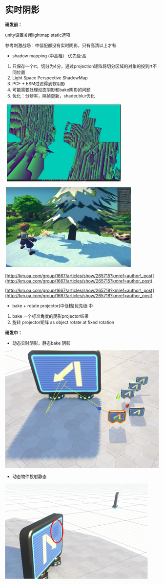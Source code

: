 # 实时阴影

**研发前：**

unity设置关闭lightmap static选项

参考刺激战场：中低配都没有实时阴影，只有高清以上才有

* shadow mapping \(中高档） 优先级:高

1. 只保存一个rt，切分为4分，通过projection矩阵将切分区域的对象的投到rt不同位置
2. Light Space Perspective ShadowMap
3.  PCF + ESM过滤得到软阴影
4. 可能需要处理动态阴影和bake阴影的问题
5.  优化：分辨率，隔帧更新，shader,blur优化

![1 rt,4&#x4E2A;viewport](../../.gitbook/assets/image%20%2857%29.png)

![](../../.gitbook/assets/image%20%2852%29.png)

[http://km.oa.com/group/1667/articles/show/265715?kmref=author\_post](http://km.oa.com/group/1667/articles/show/265715?kmref=author_post)

[http://km.oa.com/group/1667/articles/show/265718?kmref=author\_post](http://km.oa.com/group/1667/articles/show/265718?kmref=author_post)

* bake + rotate projector\(中低档\)优先级:中

1. bake 一个标准角度的阴影projector结果
2. 旋转 projector矩阵 as object rotate at fixed rotation

**研发中：**

* 动态实时阴影，静态bake 阴影

![](../../.gitbook/assets/image%20%2868%29.png)

* 动态物件投射静态

![](../../.gitbook/assets/image%20%2869%29.png)

